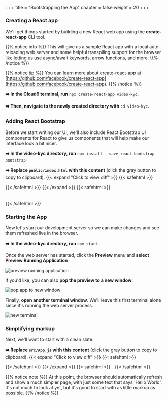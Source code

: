 +++
title = "Bootstrapping the App"
chapter = false
weight = 20
+++

### Creating a React app
We'll get things started by building a new React web app using the **create-react-app** CLI tool. 

{{% notice info %}}
This will give us a sample React app with a local auto-reloading web server and some helpful transpiling support for the browser like letting us use async/await keywords, arrow functions, and more.
{{% /notice %}}

{{% notice tip %}}
You can learn more about create-react-app at [https://github.com/facebook/create-react-app](https://github.com/facebook/create-react-app).
{{% /notice %}}

**➡️ In the Cloud9 terminal, run** `npx create-react-app video-kyc`.

**➡️ Then, navigate to the newly created directory with** `cd video-kyc`.


### Adding React Bootstrap

Before we start writing our UI, we'll also include React Bootstrap UI components for React to give us components that will help make our interface look a bit nicer.

**➡️ In the video-kyc directory, run** `npm install --save react-bootstrap bootstrap`

**➡️ Replace `public/index.html` with** <span class="clipBtn clipboard" data-clipboard-target="#id127d23a6c9f41ae38a3c94b0e55ecf1e643f0bc0videokycpublicindexhtml"><strong>this content</strong></span> (click the gray button to copy to clipboard). 
{{< expand "Click to view diff" >}} {{< safehtml >}}
<div id="diff-id127d23a6c9f41ae38a3c94b0e55ecf1e643f0bc0videokycpublicindexhtml"></div> <script type="text/template" data-diff-for="diff-id127d23a6c9f41ae38a3c94b0e55ecf1e643f0bc0videokycpublicindexhtml">commit 127d23a6c9f41ae38a3c94b0e55ecf1e643f0bc0
Author: Sathish <sat.hariharan@gmail.com>
Date:   Tue Aug 4 14:14:39 2020 +0530

    update the video-kyc public files

diff --git a/video-kyc/public/index.html b/video-kyc/public/index.html
new file mode 100644
index 0000000..7b2088a
--- /dev/null
+++ b/video-kyc/public/index.html
@@ -0,0 +1,49 @@
+<!DOCTYPE html>
+<html lang="en">
+  <head>
+    <meta charset="utf-8" />
+    <link rel="icon" href="%PUBLIC_URL%/favicon.ico" />
+    <meta name="viewport" content="width=device-width, initial-scale=1" />
+    <meta name="theme-color" content="#000000" />
+    <meta
+      name="description"
+      content="Web site created using create-react-app"
+    />
+    <link rel="apple-touch-icon" href="%PUBLIC_URL%/logo192.png" />
+    <!--
+      manifest.json provides metadata used when your web app is installed on a
+      user's mobile device or desktop. See https://developers.google.com/web/fundamentals/web-app-manifest/
+    -->
+    <link rel="manifest" href="%PUBLIC_URL%/manifest.json" />
+    <link
+      rel="stylesheet"
+      href="https://maxcdn.bootstrapcdn.com/bootstrap/4.5.0/css/bootstrap.min.css"
+      integrity="sha384-9aIt2nRpC12Uk9gS9baDl411NQApFmC26EwAOH8WgZl5MYYxFfc+NcPb1dKGj7Sk"
+      crossorigin="anonymous"
+    />
+    <!--
+      Notice the use of %PUBLIC_URL% in the tags above.
+      It will be replaced with the URL of the `public` folder during the build.
+      Only files inside the `public` folder can be referenced from the HTML.
+
+      Unlike "/favicon.ico" or "favicon.ico", "%PUBLIC_URL%/favicon.ico" will
+      work correctly both with client-side routing and a non-root public URL.
+      Learn how to configure a non-root public URL by running `npm run build`.
+    -->
+    <title>Video KYC Demo</title>
+  </head>
+  <body>
+    <noscript>You need to enable JavaScript to run this app.</noscript>
+    <div id="root"></div>
+    <!--
+      This HTML file is a template.
+      If you open it directly in the browser, you will see an empty page.
+
+      You can add webfonts, meta tags, or analytics to this file.
+      The build step will place the bundled scripts into the <body> tag.
+
+      To begin the development, run `npm start` or `yarn start`.
+      To create a production bundle, use `npm run build` or `yarn build`.
+    -->
+  </body>
+</html>
</script>
{{< /safehtml >}} {{< /expand >}}
{{< safehtml >}}
<textarea id="id127d23a6c9f41ae38a3c94b0e55ecf1e643f0bc0videokycpublicindexhtml" style="position: relative; left: -1000px; width: 1px; height: 1px;"><!DOCTYPE html>
<html lang="en">
  <head>
    <meta charset="utf-8" />
    <link rel="icon" href="%PUBLIC_URL%/favicon.ico" />
    <meta name="viewport" content="width=device-width, initial-scale=1" />
    <meta name="theme-color" content="#000000" />
    <meta
      name="description"
      content="Web site created using create-react-app"
    />
    <link rel="apple-touch-icon" href="%PUBLIC_URL%/logo192.png" />
    <!--
      manifest.json provides metadata used when your web app is installed on a
      user's mobile device or desktop. See https://developers.google.com/web/fundamentals/web-app-manifest/
    -->
    <link rel="manifest" href="%PUBLIC_URL%/manifest.json" />
    <link
      rel="stylesheet"
      href="https://maxcdn.bootstrapcdn.com/bootstrap/4.5.0/css/bootstrap.min.css"
      integrity="sha384-9aIt2nRpC12Uk9gS9baDl411NQApFmC26EwAOH8WgZl5MYYxFfc+NcPb1dKGj7Sk"
      crossorigin="anonymous"
    />
    <!--
      Notice the use of %PUBLIC_URL% in the tags above.
      It will be replaced with the URL of the `public` folder during the build.
      Only files inside the `public` folder can be referenced from the HTML.

      Unlike "/favicon.ico" or "favicon.ico", "%PUBLIC_URL%/favicon.ico" will
      work correctly both with client-side routing and a non-root public URL.
      Learn how to configure a non-root public URL by running `npm run build`.
    -->
    <title>Video KYC Demo</title>
  </head>
  <body>
    <noscript>You need to enable JavaScript to run this app.</noscript>
    <div id="root"></div>
    <!--
      This HTML file is a template.
      If you open it directly in the browser, you will see an empty page.

      You can add webfonts, meta tags, or analytics to this file.
      The build step will place the bundled scripts into the <body> tag.

      To begin the development, run `npm start` or `yarn start`.
      To create a production bundle, use `npm run build` or `yarn build`.
    -->
  </body>
</html>

</textarea>
{{< /safehtml >}}

### Starting the App
Now let's start our development server so we can make changes and see them refreshed live in the browser.

**➡️ In the video-kyc directory, run** `npm start`. 

Once the web server has started, click the **Preview** menu and **select Preview Running Application**

![preview running application](/images/preview_running_application.png)

If you'd like, you can also **pop the preview to a new window**:

![pop app to new window](/images/pop_browser_new_window.png)

Finally, **open another terminal window**. We'll leave this first terminal alone since it's running the web server process.

![new terminal](/images/c9_new_terminal.png)

### Simplifying markup

Next, we'll want to start with a clean slate.

**➡️ Replace `src/App.js` with** <span class="clipBtn clipboard" data-clipboard-target="#id0a55beebf3bb19c3c63aef57e2b1b316329b1d82videokycsrcAppjs"><strong>this content</strong></span> (click the gray button to copy to clipboard). 
{{< expand "Click to view diff" >}} {{< safehtml >}}
<div id="diff-id0a55beebf3bb19c3c63aef57e2b1b316329b1d82videokycsrcAppjs"></div> <script type="text/template" data-diff-for="diff-id0a55beebf3bb19c3c63aef57e2b1b316329b1d82videokycsrcAppjs">commit 0a55beebf3bb19c3c63aef57e2b1b316329b1d82
Author: Sathish <sat.hariharan@gmail.com>
Date:   Tue Aug 4 21:04:06 2020 +0530

    clean App.js

diff --git a/video-kyc/src/App.js b/video-kyc/src/App.js
index ce9cbd2..2ca7f84 100644
--- a/video-kyc/src/App.js
+++ b/video-kyc/src/App.js
@@ -6,18 +6,7 @@ function App() {
   return (
     <div className="App">
       <header className="App-header">
-        <img src={logo} className="App-logo" alt="logo" />
-        <p>
-          Edit <code>src/App.js</code> and save to reload.
-        </p>
-        <a
-          className="App-link"
-          href="https://reactjs.org"
-          target="_blank"
-          rel="noopener noreferrer"
-        >
-          Learn React
-        </a>
+        Hello World !
       </header>
     </div>
   );
</script>
{{< /safehtml >}} {{< /expand >}}
{{< safehtml >}}
<textarea id="id0a55beebf3bb19c3c63aef57e2b1b316329b1d82videokycsrcAppjs" style="position: relative; left: -1000px; width: 1px; height: 1px;">import React from 'react';
import logo from './logo.svg';
import './App.css';

function App() {
  return (
    <div className="App">
      <header className="App-header">
        Hello World !
      </header>
    </div>
  );
}

export default App;

</textarea>
{{< /safehtml >}}

{{% notice note %}}
At this point, the browser should automatically refresh and show a much simpler page, with just some text that says 'Hello World'. It's not much to look at yet, but it's good to start with as little markup as possible.
{{% /notice %}}